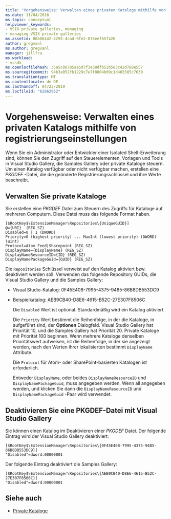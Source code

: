 ```yaml
---
title: 'Vorgehensweise: Verwalten eines privaten Katalogs mithilfe von Registrierungseinstellungen | Microsoft-Dokumentation'
ms.date: 11/04/2016
ms.topic: conceptual
helpviewer_keywords:
- VSIX private galleries, managing
- managing VSIX private galleries
ms.assetid: 86b86442-4293-4cad-9fe2-876eef65f426
author: gregvanl
ms.author: gregvanl
manager: jillfra
ms.workload:
- vssdk
ms.openlocfilehash: 35a5c80785aa5d7f3e38dfb52b503c42d788e557
ms.sourcegitcommit: 94b3a052fb1229c7e7f8804b09c1d403385c7630
ms.translationtype: MT
ms.contentlocale: de-DE
ms.lasthandoff: 04/23/2019
ms.locfileid: "62862952"
---
```

# <a name="how-to-manage-a-private-gallery-by-using-registry-settings"></a>Vorgehensweise: Verwalten eines privaten Katalogs mithilfe von registrierungseinstellungen
Wenn Sie ein Administrator oder Entwickler einer Isolated Shell-Erweiterung sind, können Sie den Zugriff auf den Steuerelementen, Vorlagen und Tools in Visual Studio Gallery, die Samples Gallery oder private Kataloge steuern. Um einen Katalog verfügbar oder nicht verfügbar machen, erstellen eine *PKGDEF* -Datei, die die geänderte Registrierungsschlüssel und ihre Werte beschreibt.

## <a name="manage-private-galleries"></a>Verwalten Sie private Kataloge
 Sie erstellen eine *PKGDEF* Datei zum Steuern des Zugriffs für Kataloge auf mehreren Computern. Diese Datei muss das folgende Format haben.

```
[$RootKey$\ExtensionManager\Repositories\{UniqueGUID}]
@={URI}  (REG_SZ)
Disabled=0 | 1 (DWORD)
Priority=0 (highest priority) ... MaxInt (lowest priority) (DWORD) (uint)
Protocol=Atom Feed|Sharepoint (REG_SZ)
DisplayName={DisplayName} (REG_SZ)
DisplayNameResourceID={ID} (REG_SZ)
DisplayNamePackageGuid={GUID} (REG_SZ)

```

 Die `Repositories` Schlüssel verweist auf den Katalog aktiviert bzw. deaktiviert werden soll. Verwenden das folgende Repository GUIDs, die Visual Studio Gallery und die Samples Gallery:

- Visual Studio-Katalog: 0F45E408-7995-4375-9485-86B8DB553DC9

- Beispielkatalog: AEB9CB40-D8E6-4615-B52C-27E307F8506C

  Die `Disabled` Wert ist optional. Standardmäßig wird ein Katalog aktiviert.

  Die `Priority` Wert bestimmt die Reihenfolge, in der die Kataloge, in aufgeführt sind, der **Optionen** Dialogfeld. Visual Studio Gallery hat Priorität 10, und die Samples Gallery hat Priorität 20. Private Kataloge mit Priorität 100 beginnen. Wenn mehrere Kataloge denselben Prioritätswert aufweisen, ist die Reihenfolge, in der sie angezeigt werden, nach den Werten ihrer lokalisierten bestimmt `DisplayName` Attribute.

  Die `Protocol` für Atom- oder SharePoint-basierten Katalogen ist erforderlich.

  Entweder `DisplayName`, oder beides `DisplayNameResourceID` und `DisplayNamePackageGuid`, muss angegeben werden. Wenn all angegeben werden, und klicken Sie dann die `DisplayNameResourceID` und `DisplayNamePackageGuid` -Paar wird verwendet.

## <a name="disable-the-visual-studio-gallery-using-a-pkgdef-file"></a>Deaktivieren Sie eine PKGDEF-Datei mit Visual Studio Gallery
 Sie können einen Katalog im Deaktivieren einer *PKGDEF* Datei. Der folgende Eintrag wird der Visual Studio Gallery deaktiviert:

```
[$RootKey$\ExtensionManager\Repositories\{0F45E408-7995-4375-9485-86B8DB553DC9}]
"Disabled"=dword:00000001

```

 Der folgende Eintrag deaktiviert die Samples Gallery:

```
[$RootKey$\ExtensionManager\Repositories\{AEB9CB40-D8E6-4615-B52C-27E307F8506C}]
"Disabled"=dword:00000001

```

## <a name="see-also"></a>Siehe auch
- [Private Kataloge](../extensibility/private-galleries.md)